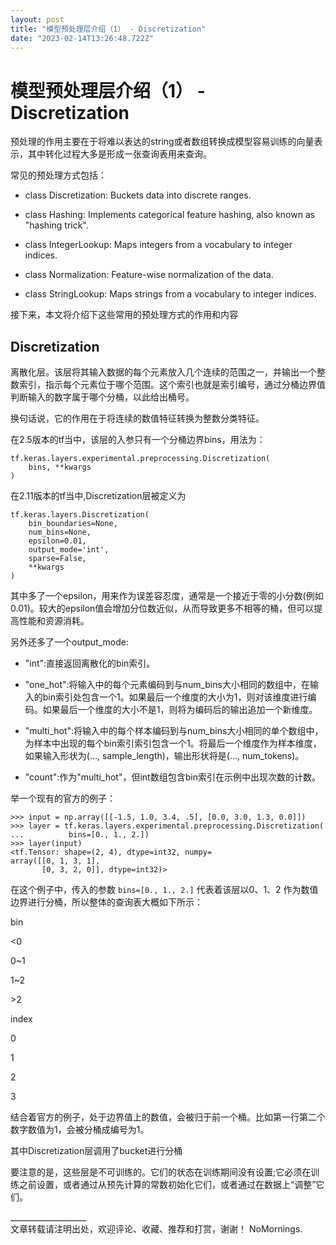 ```yaml
---
layout: post
title: "模型预处理层介绍（1） - Discretization"
date: "2023-02-14T13:26:48.722Z"
---
```

模型预处理层介绍（1） - Discretization
============================

预处理的作用主要在于将难以表达的string或者数组转换成模型容易训练的向量表示，其中转化过程大多是形成一张查询表用来查询。

常见的预处理方式包括：

*   class Discretization: Buckets data into discrete ranges.
    
*   class Hashing: Implements categorical feature hashing, also known as "hashing trick".
    
*   class IntegerLookup: Maps integers from a vocabulary to integer indices.
    
*   class Normalization: Feature-wise normalization of the data.
    
*   class StringLookup: Maps strings from a vocabulary to integer indices.
    

接下来，本文将介绍下这些常用的预处理方式的作用和内容

Discretization
--------------

离散化层。该层将其输入数据的每个元素放入几个连续的范围之一，并输出一个整数索引，指示每个元素位于哪个范围。这个索引也就是索引编号，通过分桶边界值判断输入的数字属于哪个分桶，以此给出桶号。

换句话说，它的作用在于将连续的数值特征转换为整数分类特征。

在2.5版本的tf当中，该层的入参只有一个分桶边界bins，用法为：

    tf.keras.layers.experimental.preprocessing.Discretization(
        bins, **kwargs
    )
    

在2.11版本的tf当中,Discretization层被定义为

    tf.keras.layers.Discretization(
        bin_boundaries=None,
        num_bins=None,
        epsilon=0.01,
        output_mode='int',
        sparse=False,
        **kwargs
    )
    

其中多了一个epsilon，用来作为误差容忍度，通常是一个接近于零的小分数(例如0.01)。较大的epsilon值会增加分位数近似，从而导致更多不相等的桶，但可以提高性能和资源消耗。

另外还多了一个output\_mode:

*   "int":直接返回离散化的bin索引。
    
*   "one\_hot":将输入中的每个元素编码到与num\_bins大小相同的数组中，在输入的bin索引处包含一个1。如果最后一个维度的大小为1，则对该维度进行编码。如果最后一个维度的大小不是1，则将为编码后的输出追加一个新维度。
    
*   "multi\_hot":将输入中的每个样本编码到与num\_bins大小相同的单个数组中，为样本中出现的每个bin索引索引包含一个1。将最后一个维度作为样本维度，如果输入形状为(…, sample\_length)，输出形状将是(…, num\_tokens)。
    
*   "count":作为"multi\_hot"，但int数组包含bin索引在示例中出现次数的计数。
    

举一个现有的官方的例子：

    >>> input = np.array([[-1.5, 1.0, 3.4, .5], [0.0, 3.0, 1.3, 0.0]])
    >>> layer = tf.keras.layers.experimental.preprocessing.Discretization(
    ...          bins=[0., 1., 2.])
    >>> layer(input)
    <tf.Tensor: shape=(2, 4), dtype=int32, numpy=
    array([[0, 1, 3, 1],
           [0, 3, 2, 0]], dtype=int32)>
    

在这个例子中，传入的参数 `bins=[0., 1., 2.]` 代表着该层以0、1、2 作为数值边界进行分桶，所以整体的查询表大概如下所示：

bin

<0

0~1

1~2

\>2

index

0

1

2

3

结合着官方的例子，处于边界值上的数值，会被归于前一个桶。比如第一行第二个数字数值为1，会被分桶成编号为1。

其中Discretization层调用了bucket进行分桶

要注意的是，这些层是不可训练的。它们的状态在训练期间没有设置;它必须在训练之前设置，或者通过从预先计算的常数初始化它们，或者通过在数据上“调整”它们。

\_\_\_\_\_\_\_\_\_\_\_\_\_\_\_\_\_\_\_  
文章转载请注明出处，欢迎评论、收藏、推荐和打赏，谢谢！ NoMornings.